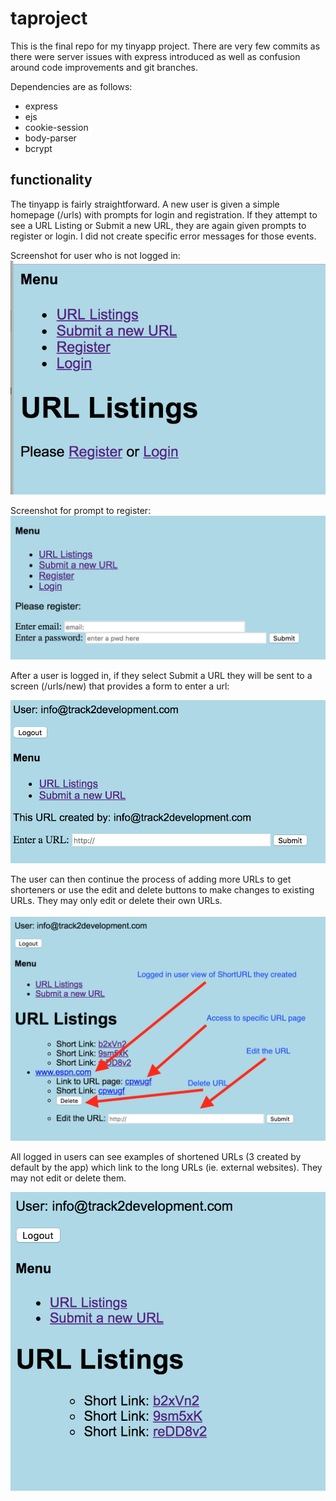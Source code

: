 # taproject
This is the final repo for my tinyapp project.  There are very few commits as there were server issues with express introduced as well as confusion around code improvements and git branches.

Dependencies are as follows:
- express
- ejs
- cookie-session
- body-parser
- bcrypt

## functionality
The tinyapp is fairly straightforward.  A new user is given a simple homepage (/urls) with prompts for login and registration. If they attempt to see a URL Listing or Submit a new URL, they are again given prompts to register or login.  I did not create specific error messages for those events.

Screenshot for user who is not logged in:
![alt text](screenshots/homepagenotloggedin.png "homepage for user not logged in")

Screenshot for prompt to register:
![alt text](screenshots/registrationscreen.png "prompt to register")

After a user is logged in, if they select Submit a URL they will be sent to a screen (/urls/new) that provides a form to enter a url:

![alt text](screenshots/submitaurl.png "submit a URL")

The user can then continue the process of adding more URLs to get shorteners or use the edit and delete buttons to make changes to existing URLs.  They may only edit or delete their own URLs.

![alt text](screenshots/loggedinuserview.png "Logged in user with delete and edit buttons")

All logged in users can see examples of shortened URLs (3 created by default by the app) which link to the long URLs (ie. external websites).  They may not edit or delete them.

![alt text](screenshots/loggedinurllist.png "Logged in user URL list")

